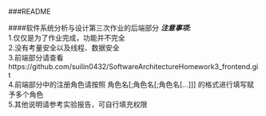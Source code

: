 ###README

####软件系统分析与设计第三次作业的后端部分
***注意事项:***
<br>1.仅仅是为了作业完成，功能并不完全
<br>2.没有考量安全以及线程、数据安全
<br>3.前端部分请查看https://github.com/suilin0432/SoftwareArchitectureHomework3_frontend.git
<br>4.前端部分中的注册角色请按照 角色名[;角色名[;角色名[...]]] 的格式进行填写赋予多个角色
<br>5.其他说明请参考实验报告，可自行填充权限